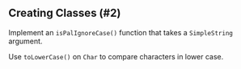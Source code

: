 ## Creating Classes (#2)

Implement an `isPalIgnoreCase()` function that takes a `SimpleString` argument.

<div class="hint">

Use `toLowerCase()` on `Char` to compare characters in lower case.

</div>